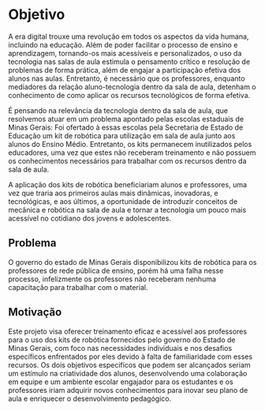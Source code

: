 # Objetivo

A era digital trouxe uma revolução em todos os aspectos da vida humana, incluindo na educação. Além de poder facilitar o processo de ensino e aprendizagem, tornando-os mais acessíveis e personalizados, o uso da tecnologia nas salas de aula estimula o pensamento crítico e resolução de problemas de forma prática, além de engajar a participação efetiva dos alunos nas aulas. Entretanto, é necessário que os professores, enquanto mediadores da relação aluno-tecnologia dentro da sala de aula, detenham o conhecimento de como aplicar os recursos tecnológicos de forma efetiva. 

É pensando na relevância da tecnologia dentro da sala de aula, que resolvemos atuar em um problema apontado pelas escolas estaduais de Minas Gerais: Foi ofertado à essas escolas pela Secretaria de Estado de Educação um kit de robótica para utilização em sala de aula junto aos alunos do Ensino Médio. Entretanto, os kits permanecem inutilizados pelos educadores, uma vez que estes não receberam treinamento e não possuem os conhecimentos necessários para trabalhar com os recursos dentro da sala de aula. 

A aplicação dos kits de robótica beneficiariam alunos e professores, uma vez que traria aos primeiros aulas mais dinâmicas, inovadoras, e tecnológicas, e aos últimos, a oportunidade de introduzir conceitos de mecânica e robótica na sala de aula e tornar a tecnologia um pouco mais acessível no cotidiano dos jovens e adolescentes.


## Problema
O governo do estado de Minas Gerais disponibilizou kits de robótica para os professores de rede pública de ensino, porém há uma falha nesse processo, infelizmente os professores não receberam nenhuma capacitação para trabalhar com o material. 


## Motivação
Este projeto visa oferecer treinamento eficaz e acessível aos professores para o uso dos kits de robótica fornecidos pelo governo do Estado de Minas Gerais, com foco nas necessidades individuais e nos desafios específicos enfrentados por eles devido à falta de familiaridade com esses recursos. Os dois objetivos especifícos que podem ser alcançados seriam um estímulo na criatividade dos alunos, desenvolvendo uma colaboração em equipe e um ambiente escolar engajador para os estudantes e os professores iriam adquirir novos conhecimentos para inovar seu plano de aula e enriquecer o desenvolvimento pedagógico.


